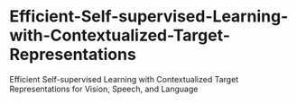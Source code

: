 # Efficient-Self-supervised-Learning-with-Contextualized-Target-Representations
Efficient Self-supervised Learning with Contextualized Target Representations for Vision, Speech, and Language
